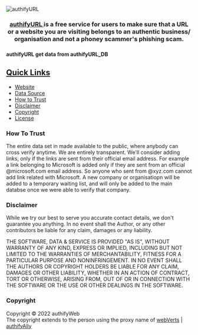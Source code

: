 ![authifyURL](https://user-images.githubusercontent.com/100699190/206897669-bfac10fa-3c62-485e-a515-f7ef10ba1f07.png)

<div align=center> <h3> <a href ="https://authifyWeb.github.io/authifyURL/"> authifyURL </a> is a free service for users to make sure that a URL or a website you are visiting belongs to an authentic business/ organisation and not a phoney scammer's phishing scam.  <h3> </div>

#### authifyURL get data from authifyURL_DB 

## <ins>Quick Links</ins>
* [Website](https://authifyweb.github.io/authifyURL/)
* [Data Source](#)
* [How to Trust]()
* [Disclaimer](https://github.com/authifyWeb/authifyURL#disclaimer)
* [Copyright]()
* [License](#)

### How To Trust
The entire data set in made available to the public, where anybody can cross verify anytime. We are entirely transparent. We'll consider adding links, only if the links are sent from their official email address. For example a link belonging to Microsoft is added only if they are sent from an official @microsoft.com email address. So anyone who sent from @xyz.com cannot add link related with Microsoft. A new company or organisatiopn will be added to a temporary waiting list, and will only be added to the main databse once we were able to verify that company. 

### Disclaimer
While we try our best to serve you accurate contact details, we don't guarantee you anything. In no event shall the Author, or any other contributors be liable for any claim, damages or any liability.

THE SOFTWARE, DATA & SERVICE IS PROVIDED "AS IS", WITHOUT WARRANTY OF ANY KIND, EXPRESS OR IMPLIED, INCLUDING BUT NOT LIMITED TO THE WARRANTIES OF MERCHANTABILITY, FITNESS FOR A PARTICULAR PURPOSE AND NONINFRINGEMENT. IN NO EVENT SHALL THE AUTHORS OR COPYRIGHT HOLDERS BE LIABLE FOR ANY CLAIM, DAMAGES OR OTHER LIABILITY, WHETHER IN AN ACTION OF CONTRACT, TORT OR OTHERWISE, ARISING FROM, OUT OF OR IN CONNECTION WITH THE SOFTWARE OR THE USE OR OTHER DEALINGS IN THE SOFTWARE.

### Copyright
Copyright © 2022 authifyWeb <br>
The copyright extends to the person using the proxy name of [webVerts](https://github.com/webVerts) | [authifyAlly](https://github.com/authifyAlly) 
